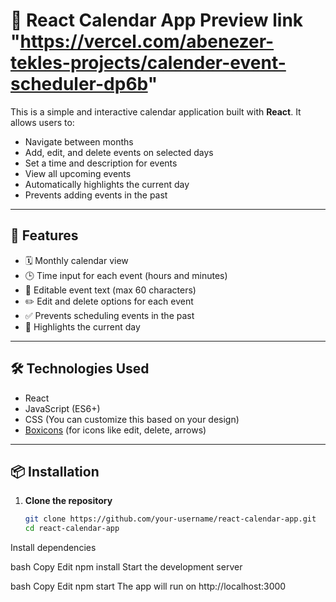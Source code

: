 # 📅 React Calendar App   Preview link "https://vercel.com/abenezer-tekles-projects/calender-event-scheduler-dp6b"

This is a simple and interactive calendar application built with **React**. It allows users to:

- Navigate between months
- Add, edit, and delete events on selected days
- Set a time and description for events
- View all upcoming events
- Automatically highlights the current day
- Prevents adding events in the past

---

## 🚀 Features

- 🗓 Monthly calendar view
- 🕒 Time input for each event (hours and minutes)
- 📝 Editable event text (max 60 characters)
- ✏️ Edit and delete options for each event
- ✅ Prevents scheduling events in the past
- 📌 Highlights the current day

---

## 🛠 Technologies Used

- React
- JavaScript (ES6+)
- CSS (You can customize this based on your design)
- [Boxicons](https://boxicons.com/) (for icons like edit, delete, arrows)

---


## 📦 Installation

1. **Clone the repository**
   ```bash
   git clone https://github.com/your-username/react-calendar-app.git
   cd react-calendar-app
Install dependencies

bash
Copy
Edit
npm install
Start the development server

bash
Copy
Edit
npm start
The app will run on http://localhost:3000
